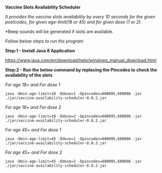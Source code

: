 **Vaccine Slots Availability Scheduler**

_It provides the vaccine slots availability by every 10 seconds for the given postcodes, for given age-limit(18 or 45) and for given dose (1 or 2)._

*Beep sounds will be generated if slots are available.

*Follow below steps to run the program*

**Step:1 - Install Java 8 Application**

https://www.java.com/en/download/help/windows_manual_download.html

**Step:2 - Run the below command by replacing the Pincodes to check the availability of the slots**

_For age 18+ and For dose 1_ 

    java -Dmin-age-limit=18 -Ddose=1 -Dpincodes=600095,600096 -jar ./jar/vaccine-availability-scheduler-0.0.2.jar
     

_For age 18+ and For dose 2_

    java -Dmin-age-limit=18 -Ddose=2 -Dpincodes=600095,600096 -jar ./jar/vaccine-availability-scheduler-0.0.2.jar

_For age 45+ and For dose 1_

    java -Dmin-age-limit=45 -Ddose=1 -Dpincodes=600095,600096 -jar ./jar/vaccine-availability-scheduler-0.0.2.jar

_For age 45+ and For dose 2_

    java -Dmin-age-limit=45 -Ddose=2 -Dpincodes=600095,600096 -jar ./jar/vaccine-availability-scheduler-0.0.2.jar
